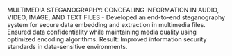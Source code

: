 MULTIMEDIA STEGANOGRAPHY: CONCEALING INFORMATION IN AUDIO, VIDEO, IMAGE, AND TEXT FILES - 
Developed an end-to-end steganography system for secure data embedding and extraction in multimedia files.
Ensured data confidentiality while maintaining media quality using optimized encoding algorithms. 
Result: Improved information security standards in data-sensitive environments.
